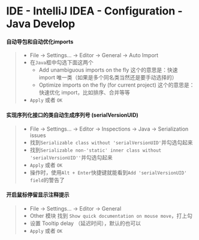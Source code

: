 <!--
* Licensed under MIT (https://github.com/jinyahuan/effective-notebook/blob/master/LICENSE)
* @author Yahuan Jin
* @since 1.0.0
-->

# IDE - IntelliJ IDEA - Configuration - Java Develop

#### 自动导包和自动优化imports
> * File -> Settings... -> Editor -> General -> Auto Import
> * 在```Java```框中勾选下面这两个
>     * Add unambiguous imports on the fly     这个的意思是：快速 import 唯一类（如果是多个同名类当然还是要手动选择的）
>     * Optimize imports on the fly (for current project)      这个的意思是：快速优化 import，比如排序、合并等等
> * ```Apply``` 或者 ```OK```

#### 实现序列化接口的类自动生成序列号 (serialVersionUID)
> * File -> Settings... -> Editor -> Inspections -> Java -> Serialization issues
> * 找到```Serializable class without 'serialVersionUID'```并勾选勾起来
> * 找到```Serializable non-'static' inner class without 'serialVersionUID''```并勾选勾起来
> * ```Apply``` 或者 ```OK```
> * 操作时，使用```Alt + Enter```快捷键就能看到```Add 'serialVersionUID' field```的警告了

#### 开启鼠标停留显示注释提示
> * File -> Settings... -> Editor -> General
> * Other 模块 找到 `Show quick documentation on mouse move`，打上勾
> * 设置 Tooltip delay （延迟时间），默认的也可以
> * ```Apply``` 或者 ```OK```
